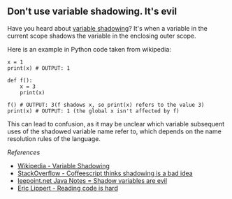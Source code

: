 Don't use variable shadowing. It's evil
------------

Have you heard about [variable shadowing](http://en.wikipedia.org/wiki/Variable_shadowing)? It's when a variable in the current scope shadows the variable in the enclosing outer scope.

Here is an example in Python code taken from wikipedia:

    x = 1
    print(x) # OUTPUT: 1
     
    def f():
        x = 3
        print(x)
     
    f() # OUTPUT: 3(f shadows x, so print(x) refers to the value 3)
    print(x) # OUTPUT: 1 (the global x isn't affected by f)

This can lead to confusion, as it may be unclear which variable subsequent uses of the shadowed variable name refer to, which depends on the name resolution rules of the language.

_References_

* [Wikipedia - Variable Shadowing](http://en.wikipedia.org/wiki/Variable_shadowing)
* [StackOverflow - Coffeescript thinks shadowing is a bad idea](http://stackoverflow.com/questions/15223430/why-is-coffeescript-of-the-opinion-that-shadowing-is-a-bad-idea)
* [leepoint.net Java Notes = Shadow variables are evil](http://www.leepoint.net/notes-java/data/variables/60shadow-variables.html)
* [Eric Lippert - Reading code is hard](http://blogs.msdn.com/b/ericlippert/archive/2004/06/14/155316.aspx)